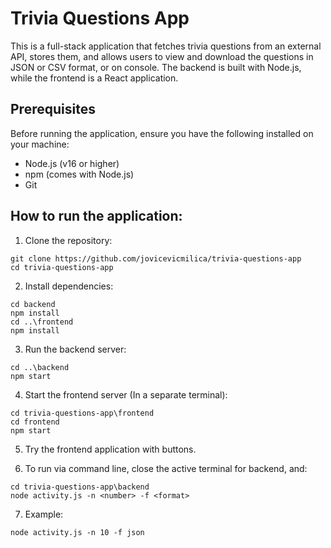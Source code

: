# Trivia Questions App

This is a full-stack application that fetches trivia questions from an external API, stores them, and allows users to view and download the questions in JSON or CSV format, or on console. The backend is built with Node.js, while the frontend is a React application.

## Prerequisites

Before running the application, ensure you have the following installed on your machine:

- Node.js (v16 or higher)
- npm (comes with Node.js)
- Git

## How to run the application:

1. Clone the repository:

```
git clone https://github.com/jovicevicmilica/trivia-questions-app
cd trivia-questions-app
```

2. Install dependencies:

```
cd backend
npm install
cd ..\frontend
npm install
```

3. Run the backend server:

```
cd ..\backend
npm start
```

4. Start the frontend server (In a separate terminal):

```
cd trivia-questions-app\frontend
cd frontend
npm start
```

5. Try the frontend application with buttons.

6. To run via command line, close the active terminal for backend, and:

```
cd trivia-questions-app\backend
node activity.js -n <number> -f <format>
```

7. Example:

```
node activity.js -n 10 -f json
```
